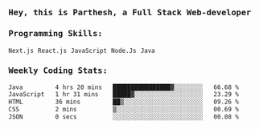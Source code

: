 <samp>
    <h3>Hey, this is Parthesh, a Full Stack Web-developer</h3>
    <h3>Programming Skills: </h3>
    <code>Next.js</code> <code>React.js</code> <code>JavaScript</code> <code>Node.Js</code> <code>Java</code>
    <h3>Weekly Coding Stats:</h3>
<!--START_SECTION:waka-->

```txt
Java         4 hrs 20 mins   ████████████████▓░░░░░░░░   66.68 %
JavaScript   1 hr 31 mins    █████▓░░░░░░░░░░░░░░░░░░░   23.29 %
HTML         36 mins         ██▒░░░░░░░░░░░░░░░░░░░░░░   09.26 %
CSS          2 mins          ▒░░░░░░░░░░░░░░░░░░░░░░░░   00.69 %
JSON         0 secs          ░░░░░░░░░░░░░░░░░░░░░░░░░   00.08 %
```

<!--END_SECTION:waka-->
</samp>
